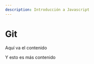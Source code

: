 ```yaml
---
description: Introducción a Javascript
---
```


# Git

Aquí va el contenido

Y esto es más contenido

